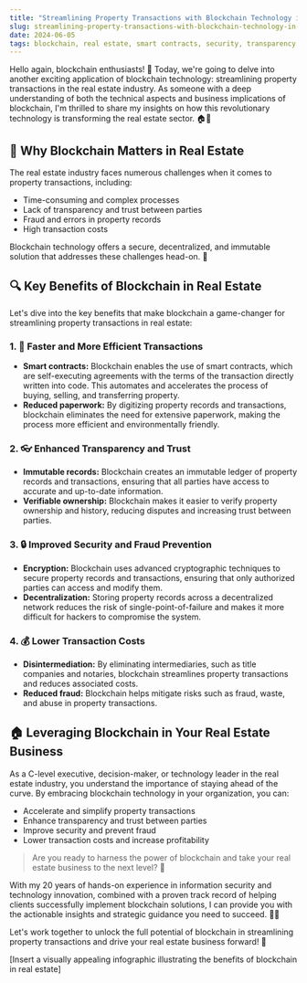 ```yaml
---
title: "Streamlining Property Transactions with Blockchain Technology in Real Estate"
slug: streamlining-property-transactions-with-blockchain-technology-in-real-estate
date: 2024-06-05
tags: blockchain, real estate, smart contracts, security, transparency
---
```


Hello again, blockchain enthusiasts! 🤗 Today, we're going to delve into another exciting application of blockchain technology: streamlining property transactions in the real estate industry. As someone with a deep understanding of both the technical aspects and business implications of blockchain, I'm thrilled to share my insights on how this revolutionary technology is transforming the real estate sector. 🏠🔑

## 🤔 Why Blockchain Matters in Real Estate

The real estate industry faces numerous challenges when it comes to property transactions, including:

- Time-consuming and complex processes
- Lack of transparency and trust between parties
- Fraud and errors in property records
- High transaction costs

Blockchain technology offers a secure, decentralized, and immutable solution that addresses these challenges head-on. 💪

## 🔍 Key Benefits of Blockchain in Real Estate

Let's dive into the key benefits that make blockchain a game-changer for streamlining property transactions in real estate:

### 1. 🚀 Faster and More Efficient Transactions

- **Smart contracts:** Blockchain enables the use of smart contracts, which are self-executing agreements with the terms of the transaction directly written into code. This automates and accelerates the process of buying, selling, and transferring property.
- **Reduced paperwork:** By digitizing property records and transactions, blockchain eliminates the need for extensive paperwork, making the process more efficient and environmentally friendly.

### 2. 👓 Enhanced Transparency and Trust

- **Immutable records:** Blockchain creates an immutable ledger of property records and transactions, ensuring that all parties have access to accurate and up-to-date information.
- **Verifiable ownership:** Blockchain makes it easier to verify property ownership and history, reducing disputes and increasing trust between parties.

### 3. 🔒 Improved Security and Fraud Prevention

- **Encryption:** Blockchain uses advanced cryptographic techniques to secure property records and transactions, ensuring that only authorized parties can access and modify them.
- **Decentralization:** Storing property records across a decentralized network reduces the risk of single-point-of-failure and makes it more difficult for hackers to compromise the system.

### 4. 💰 Lower Transaction Costs

- **Disintermediation:** By eliminating intermediaries, such as title companies and notaries, blockchain streamlines property transactions and reduces associated costs.
- **Reduced fraud:** Blockchain helps mitigate risks such as fraud, waste, and abuse in property transactions.

## 🏠 Leveraging Blockchain in Your Real Estate Business

As a C-level executive, decision-maker, or technology leader in the real estate industry, you understand the importance of staying ahead of the curve. By embracing blockchain technology in your organization, you can:

- Accelerate and simplify property transactions
- Enhance transparency and trust between parties
- Improve security and prevent fraud
- Lower transaction costs and increase profitability

> Are you ready to harness the power of blockchain and take your real estate business to the next level? 🚀

With my 20 years of hands-on experience in information security and technology innovation, combined with a proven track record of helping clients successfully implement blockchain solutions, I can provide you with the actionable insights and strategic guidance you need to succeed. 💼✨

Let's work together to unlock the full potential of blockchain in streamlining property transactions and drive your real estate business forward! 🤝

[Insert a visually appealing infographic illustrating the benefits of blockchain in real estate]
